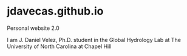 # jdavecas.github.io
Personal website 2.0

I am J. Daniel Velez, Ph.D. student in the Global Hydrology Lab at The University of North Carolina at Chapel Hill